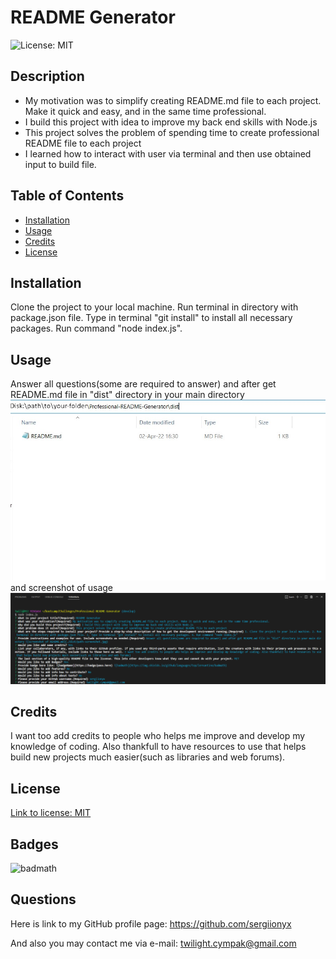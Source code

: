 # README Generator
![License: MIT](https://img.shields.io/badge/License-MIT-yellow.svg)

## Description
- My motivation was to simplify creating README.md file to each project. Make it quick and easy, and in the same time professional.
- I build this project with idea to improve my back end skills with Node.js
- This project solves the problem of spending time to create professional README file to each project
- I learned how to interact with user via terminal and then use obtained input to build file.

## Table of Contents

- [Installation](#installation)
- [Usage](#usage)
- [Credits](#credits)
- [License](#license)

## Installation

Clone the project to your local machine. Run terminal in directory with package.json file. Type in terminal "git install" to install all necessary packages. Run command "node index.js".

## Usage

Answer all questions(some are required to answer) and after get README.md file in "dist" directory in your main directory ![screenshot of README.md location](/src/path-screenshot.png) and screenshot of usage ![screenshot of usage](/src/usage-screenshot.png)

## Credits

I want too add credits to people who helps me improve and develop my knowledge of coding. Also thankfull to have resources to use that helps build new projects much easier(such as libraries and web forums).
## License

[Link to license: MIT](https://opensource.org/licenses/MIT)
## Badges

![badmath](https://img.shields.io/github/languages/top/lernantino/badmath)




## Questions

Here is link to my GitHub profile page: https://github.com/sergiionyx

And also you may contact me via e-mail: twilight.cympak@gmail.com
